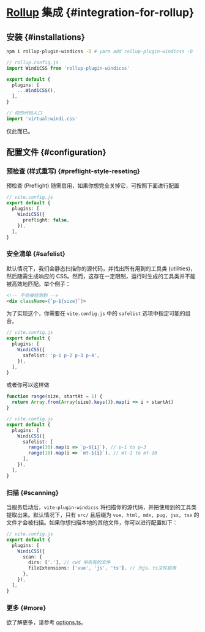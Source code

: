 <Logo name="rollup" class="logo-float-xl"/>

# [Rollup](https://rollupjs.org) 集成 {#integration-for-rollup}

<PackageInfo
  name="rollup-plugin-windicss"
  repo="vite-plugin-windicss/tree/main/packages/rollup-plugin-windicss"
  author="antfu"
/>

## 安装 {#installations}

```bash
npm i rollup-plugin-windicss -D # yarn add rollup-plugin-windicss -D
```

```ts
// rollup.config.js
import WindiCSS from 'rollup-plugin-windicss'

export default {
  plugins: [
    ...WindiCSS(),
  ],
}
```

```ts
// 你的代码入口
import 'virtual:windi.css'
```

仅此而已。

## 配置文件 {#configuration}

### 预检查 (样式重写) {#preflight-style-reseting}

预检查 (Preflight) 随需启用，如果你想完全关掉它，可按照下面进行配置

```ts
// vite.config.js
export default {
  plugins: [
    WindiCSS({
      preflight: false,
    }),
  ],
}
```

### 安全清单 {#safelist}

默认情况下，我们会静态扫描你的源代码，并找出所有用到的工具类 (utilities)，然后随需生成响应的 CSS。然而，这存在一定限制，运行时生成的工具类并不能被高效地匹配。举个例子：

```html
<!-- 不会被侦测到 -->
<div className={`p-${size}`}>
```

为了实现这个，你需要在 `vite.config.js` 中的 `safelist` 选项中指定可能的组合。

```ts
// vite.config.js
export default {
  plugins: [
    WindiCSS({
      safelist: 'p-1 p-2 p-3 p-4',
    }),
  ],
}
```

或者你可以这样做

```ts
function range(size, startAt = 1) {
  return Array.from(Array(size).keys()).map(i => i + startAt)
}

// vite.config.js
export default {
  plugins: [
    WindiCSS({
      safelist: [
        range(30).map(i => `p-${i}`), // p-1 to p-3
        range(10).map(i => `mt-${i}`), // mt-1 to mt-10
      ],
    }),
  ],
}
```

### 扫描 {#scanning}

当服务启动后，`vite-plugin-windicss` 将扫描你的源代码，并把使用到的工具类提取出来。默认情况下，只有 `src/` 且后缀为 `vue, html, mdx, pug, jsx, tsx` 的文件才会被扫描。如果你想扫描本地的其他文件，你可以进行配置如下：

```ts
// vite.config.js
export default {
  plugins: [
    WindiCSS({
      scan: {
        dirs: ['.'], // cwd 中所有的文件
        fileExtensions: ['vue', 'js', 'ts'], // 为js、ts文件启用
      },
    }),
  ],
}
```

### 更多 {#more}

欲了解更多，请参考 [options.ts](https://github.com/windicss/vite-plugin-windicss/blob/main/packages/plugin-utils/src/options.ts)。
